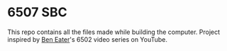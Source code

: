 # 6507 SBC
This repo contains all the files made while building the computer. Project inspired by [Ben Eater](https://eater.net/6502)'s 6502 video series on YouTube. 
